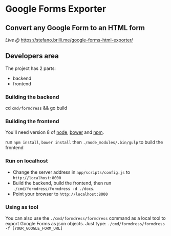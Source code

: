 # Google Forms Exporter
## Convert any Google Form to an HTML form

_Live @_ https://stefano.brilli.me/google-forms-html-exporter/



## Developers area

The project has 2 parts:

- backend
- frontend

### Building the backend
cd `cmd/formdress` && go build

### Building the frontend
You'll need version 8 of [node](https://nodejs.org/), [bower](https://bower.io/) and [npm](https://www.npmjs.com/).

run `npm install`, `bower install` then `./node_modules/.bin/gulp` to build the frontend

### Run on localhost

- Change the server address in `app/scripts/config.js` to `http://localhost:8000`
- Build the backend, build the frontend, then run `./cmd/formdress/formdress -d ./docs`.
- Point your browser to `http://localhost:8000`

### Using as tool
You can also use the `./cmd/formdress/formdress` command as a local tool to export Google Forms as json objects.
Just type: `./cmd/formdress/formdress -f [YOUR_GOOGLE_FORM_URL]`
